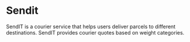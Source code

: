 # Sendit
SendIT is a courier service that helps users deliver parcels to different destinations. SendIT provides courier quotes based on weight categories.
